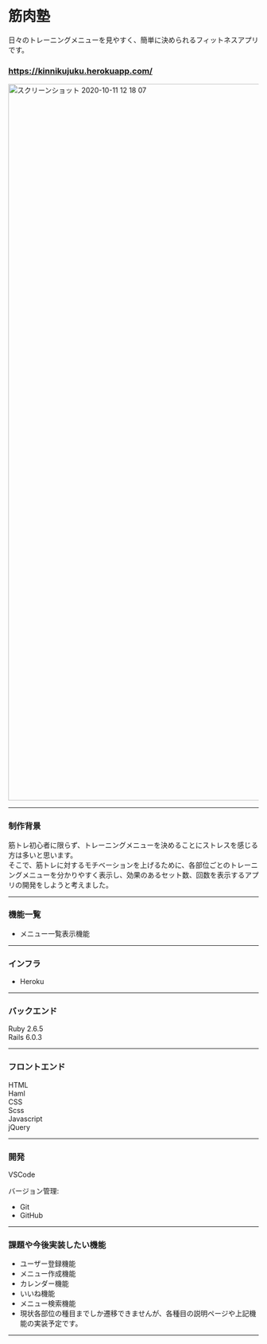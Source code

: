 # 筋肉塾

日々のトレーニングメニューを見やすく、簡単に決められるフィットネスアプリです。<br/>


### https://kinnikujuku.herokuapp.com/

<a href="https://kinnikujuku.herokuapp.com/">
  <img width="1440" alt="スクリーンショット 2020-10-11 12 18 07" src="https://user-images.githubusercontent.com/67801049/95669481-1fc9ad00-0bbc-11eb-9d4a-14ad1de72837.png"></a>

---
### 制作背景

筋トレ初心者に限らず、トレーニングメニューを決めることにストレスを感じる方は多いと思います。<br/>
そこで、筋トレに対するモチベーションを上げるために、各部位ごとのトレーニングメニューを分かりやすく表示し、効果のあるセット数、回数を表示するアプリの開発をしようと考えました。

---
### 機能一覧
* メニュー一覧表示機能 
---
### インフラ
* Heroku

---
### バックエンド
Ruby 2.6.5<br/>
Rails 6.0.3<br/>

---
### フロントエンド
HTML <br/>
Haml <br/>
CSS <br/>
Scss <br/>
Javascript <br/>
jQuery <br/>

---
### 開発
VSCode<br/>

バージョン管理:<br/>
* Git
* GitHub

---
### 課題や今後実装したい機能
* ユーザー登録機能
* メニュー作成機能
* カレンダー機能
* いいね機能
* メニュー検索機能
* 現状各部位の種目までしか遷移できませんが、各種目の説明ページや上記機能の実装予定です。

---

